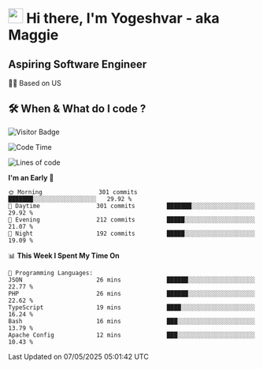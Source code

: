 <h1><img src="https://emojis.slackmojis.com/emojis/images/1531849430/4246/blob-sunglasses.gif?1531849430" width="30"/> Hi there, I'm Yogeshvar - aka Maggie</h1>

## Aspiring Software Engineer
🏂🏻  Based on US 

## 🛠 When & What do I code ?  

![Visitor Badge](https://visitor-badge.feriirawann.repl.co?username=yogeshvar&repo=yogeshvar&label=Visitors&style=plastic&color=%23457BFF&contentType=svg)

<!--START_SECTION:waka-->
![Code Time](http://img.shields.io/badge/Code%20Time-2%2C931%20hrs%2011%20mins-blue)

![Lines of code](https://img.shields.io/badge/From%20Hello%20World%20I%27ve%20Written-3.9%20million%20lines%20of%20code-blue)

**I'm an Early 🐤** 

```text
🌞 Morning                301 commits         ███████░░░░░░░░░░░░░░░░░░   29.92 % 
🌆 Daytime                301 commits         ███████░░░░░░░░░░░░░░░░░░   29.92 % 
🌃 Evening                212 commits         █████░░░░░░░░░░░░░░░░░░░░   21.07 % 
🌙 Night                  192 commits         █████░░░░░░░░░░░░░░░░░░░░   19.09 % 
```


📊 **This Week I Spent My Time On** 

```text
💬 Programming Languages: 
JSON                     26 mins             ██████░░░░░░░░░░░░░░░░░░░   22.77 % 
PHP                      26 mins             ██████░░░░░░░░░░░░░░░░░░░   22.62 % 
TypeScript               19 mins             ████░░░░░░░░░░░░░░░░░░░░░   16.24 % 
Bash                     16 mins             ███░░░░░░░░░░░░░░░░░░░░░░   13.79 % 
Apache Config            12 mins             ███░░░░░░░░░░░░░░░░░░░░░░   10.43 % 
```


 Last Updated on 07/05/2025 05:01:42 UTC
<!--END_SECTION:waka-->
